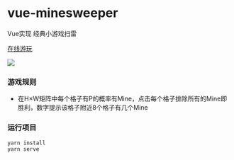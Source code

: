 # vue-minesweeper

Vue实现 经典小游戏扫雷 

[在线游玩](http://101.33.214.39:81/)

![](https://gitee.com/linyibin97/vue-minesweeper/raw/master/img/preview.png)

### 游戏规则
- 在H×W矩阵中每个格子有P的概率有Mine，点击每个格子排除所有的Mine即胜利，数字提示该格子附近8个格子有几个Mine


### 运行项目
```
yarn install
yarn serve
```